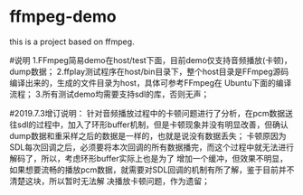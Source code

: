 # ffmpeg-demo
this is a project based on ffmpeg.

#说明
1.FFmpeg简易demo在host/test下面，目前demo仅支持音频播放(卡顿)，dump数据；
2.ffplay测试程序在host/bin目录下，整个host目录是FFmpeg源码编译出来的，生成的文件目录为host，具体可参考FFmpeg在
Ubuntu下面的编译流程；
3.所有测试demo均需要支持sdl的库，否则无声；

#2019.7.3增订说明：
针对音频播放过程中的卡顿问题进行了分析，在pcm数据送往sdl的过程中，加入了环形buffer机制，但是卡顿现象并没有明显改善，但确认
dump数据和重采样之后的数据是一样的，也就是说没有数据丢失；
卡顿原因为SDL每次回调之后，必须要将本次回调的所有数据播完，而这个过程中就无法进行解码了，所以，考虑环形buffer实际上也是为了
增加一个缓冲，但效果不明显，如果想要流畅的播放pcm数据，就需要对SDL回调的机制有所了解，鉴于目前并不清楚这块，所以暂时无法解
决播放卡顿问题，作为遗留；




